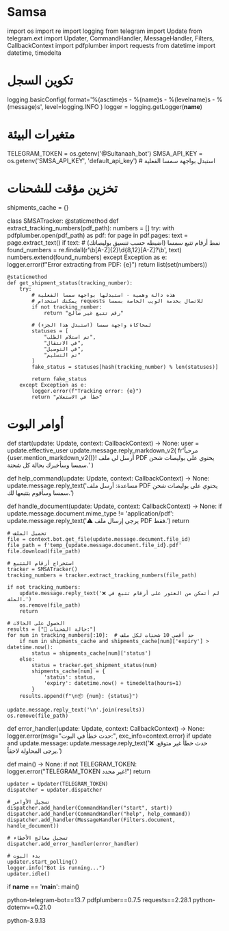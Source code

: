 # Samsa

import os
import re
import logging
from telegram import Update
from telegram.ext import Updater, CommandHandler, MessageHandler, Filters, CallbackContext
import pdfplumber
import requests
from datetime import datetime, timedelta

# تكوين السجل
logging.basicConfig(
    format='%(asctime)s - %(name)s - %(levelname)s - %(message)s',
    level=logging.INFO
)
logger = logging.getLogger(__name__)

# متغيرات البيئة
TELEGRAM_TOKEN = os.getenv('@Sultanaah_bot')
SMSA_API_KEY = os.getenv('SMSA_API_KEY', 'default_api_key')  # استبدل بواجهة سمسا الفعلية

# تخزين مؤقت للشحنات
shipments_cache = {}

class SMSATracker:
    @staticmethod
    def extract_tracking_numbers(pdf_path):
        numbers = []
        try:
            with pdfplumber.open(pdf_path) as pdf:
                for page in pdf.pages:
                    text = page.extract_text()
                    if text:
                        # نمط أرقام تتبع سمسا (اضبطه حسب تنسيق بوليصاتك)
                        found_numbers = re.findall(r'\b[A-Z]{2}\d{8,12}[A-Z]?\b', text)
                        numbers.extend(found_numbers)
        except Exception as e:
            logger.error(f"Error extracting from PDF: {e}")
        return list(set(numbers))

    @staticmethod
    def get_shipment_status(tracking_number):
        try:
            # هذه دالة وهمية - استبدلها بواجهة سمسا الفعلية
            # يمكنك استخدام requests للاتصال بخدمة الويب الخاصة بسمسا
            if not tracking_number:
                return "رقم تتبع غير صالح"
            
            # لمحاكاة واجهة سمسا (استبدل هذا الجزء)
            statuses = [
                "تم استلام الطلب",
                "في الانتقال",
                "في التوصيل",
                "تم التسليم"
            ]
            fake_status = statuses[hash(tracking_number) % len(statuses)]
            
            return fake_status
        except Exception as e:
            logger.error(f"Tracking error: {e}")
            return "خطأ في الاستعلام"

# أوامر البوت
def start(update: Update, context: CallbackContext) -> None:
    user = update.effective_user
    update.message.reply_markdown_v2(
        fr'مرحباً {user.mention_markdown_v2()}\! أرسل لي ملف PDF يحتوي على بوليصات شحن سمسا وسأخبرك بحالة كل شحنة\.'
    )

def help_command(update: Update, context: CallbackContext) -> None:
    update.message.reply_text('مساعدة: أرسل ملف PDF يحتوي على بوليصات شحن سمسا وسأقوم بتتبعها لك.')

def handle_document(update: Update, context: CallbackContext) -> None:
    if update.message.document.mime_type != 'application/pdf':
        update.message.reply_text('⚠️ يرجى إرسال ملف PDF فقط.')
        return

    # تحميل الملف
    file = context.bot.get_file(update.message.document.file_id)
    file_path = f'temp_{update.message.document.file_id}.pdf'
    file.download(file_path)
    
    # استخراج أرقام التتبع
    tracker = SMSATracker()
    tracking_numbers = tracker.extract_tracking_numbers(file_path)
    
    if not tracking_numbers:
        update.message.reply_text('❌ لم أتمكن من العثور على أرقام تتبع في الملف.')
        os.remove(file_path)
        return
    
    # الحصول على الحالات
    results = ["🚚 حالة الشحنات:"]
    for num in tracking_numbers[:10]:  # حد أقصى 10 شحنات لكل ملف
        if num in shipments_cache and shipments_cache[num]['expiry'] > datetime.now():
            status = shipments_cache[num]['status']
        else:
            status = tracker.get_shipment_status(num)
            shipments_cache[num] = {
                'status': status,
                'expiry': datetime.now() + timedelta(hours=1)
            }
        results.append(f"\n📦 {num}: {status}")
    
    update.message.reply_text('\n'.join(results))
    os.remove(file_path)

def error_handler(update: Update, context: CallbackContext) -> None:
    logger.error(msg="حدث خطأ في البوت:", exc_info=context.error)
    if update and update.message:
        update.message.reply_text('❌ حدث خطأ غير متوقع. يرجى المحاولة لاحقاً.')

def main() -> None:
    if not TELEGRAM_TOKEN:
        logger.error("TELEGRAM_TOKEN غير محدد!")
        return

    updater = Updater(TELEGRAM_TOKEN)
    dispatcher = updater.dispatcher

    # تسجيل الأوامر
    dispatcher.add_handler(CommandHandler("start", start))
    dispatcher.add_handler(CommandHandler("help", help_command))
    dispatcher.add_handler(MessageHandler(Filters.document, handle_document))
    
    # تسجيل معالج الأخطاء
    dispatcher.add_error_handler(error_handler)

    # بدء البوت
    updater.start_polling()
    logger.info("Bot is running...")
    updater.idle()

if __name__ == '__main__':
    main()


python-telegram-bot==13.7
pdfplumber==0.7.5
requests==2.28.1
python-dotenv==0.21.0


python-3.9.13
